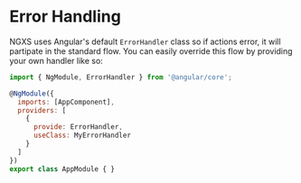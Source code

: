 # Error Handling
NGXS uses Angular's default `ErrorHandler` class so if actions error, it will partipate
in the standard flow. You can easily override this flow by providing your own handler like so:

```javascript
import { NgModule, ErrorHandler } from '@angular/core';

@NgModule({
  imports: [AppComponent],
  providers: [
    {
      provide: ErrorHandler, 
      useClass: MyErrorHandler
    }
  ]
})
export class AppModule { }
```
